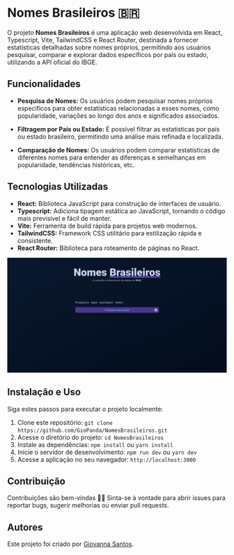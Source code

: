 # Nomes Brasileiros 🇧🇷️

O projeto **Nomes Brasileiros** é uma aplicação web desenvolvida em React, Typescript, Vite, TailwindCSS e React Router, destinada a fornecer estatísticas detalhadas sobre nomes próprios, permitindo aos usuários pesquisar, comparar e explorar dados específicos por país ou estado, utilizando a API oficial do IBGE.

## Funcionalidades

- **Pesquisa de Nomes:** Os usuários podem pesquisar nomes próprios específicos para obter estatísticas relacionadas a esses nomes, como popularidade, variações ao longo dos anos e significados associados.

- **Filtragem por País ou Estado:** É possível filtrar as estatísticas por país ou estado brasileiro, permitindo uma análise mais refinada e localizada.

- **Comparação de Nomes:** Os usuários podem comparar estatísticas de diferentes nomes para entender as diferenças e semelhanças em popularidade, tendências históricas, etc.

## Tecnologias Utilizadas

- **React:** Biblioteca JavaScript para construção de interfaces de usuário.
- **Typescript:** Adiciona tipagem estática ao JavaScript, tornando o código mais previsível e fácil de manter.
- **Vite:** Ferramenta de build rápida para projetos web modernos.
- **TailwindCSS:** Framework CSS utilitário para estilização rápida e consistente.
- **React Router:** Biblioteca para roteamento de páginas no React.

![Preview do site](https://raw.githubusercontent.com/GioPanda/NomesBrasileiros/main/Nomes%20Brasileiros.png)


## Instalação e Uso

Siga estes passos para executar o projeto localmente:

1. Clone este repositório: `git clone https://github.com/GioPanda/NomesBrasileiros.git`
2. Acesse o diretório do projeto: `cd NomesBrasileiros`
3. Instale as dependências: `npm install` ou `yarn install`
4. Inicie o servidor de desenvolvimento: `npm run dev` ou `yarn dev`
5. Acesse a aplicação no seu navegador: `http://localhost:3000`

## Contribuição

Contribuições são bem-vindas 🤗️🤗️ Sinta-se à vontade para abrir issues para reportar bugs, sugerir melhorias ou enviar pull requests.

## Autores

Este projeto foi criado por [Giovanna Santos](https://github.com/GioPanda).



